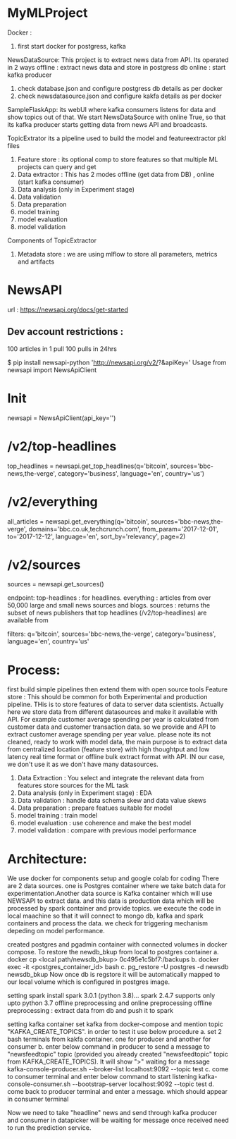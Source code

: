 # MyMLProject
Docker : 
1. first start docker for postgress, kafka

NewsDataSource:
This project is to extract news data from API.
Its operated in 2 ways
offline : extract news data and store in postgress db
online : start kafka producer
1. check database.json and configure postgress db details as per docker
2. check newsdatasource.json and configure kakfa details as per docker

SampleFlaskApp:
its webUI where kafka consumers listens for data and show topics out of that. We start NewsDataSource with online True, so that its kafka producer starts getting data from news API and broadcasts.



TopicExtrator
its a pipeline used to build the model and featureextractor pkl files 
1. Feature store : its optional comp to store features so that multiple ML projects can query and get
2. Data extractor : This has 2 modes offline (get data from DB) , online (start kafka consumer)
3. Data analysis (only in Experiment stage)
4. Data validation
5. Data preparation
6. model training
7. model evaluation
8. model validation

Components of TopicExtractor
1. Metadata store : we are using mlflow to store all parameters, metrics and artifacts

# NewsAPI
url : https://newsapi.org/docs/get-started
## Dev account restrictions : 
100 articles in 1 pull
100 pulls in 24hrs

$ pip install newsapi-python
'http://newsapi.org/v2/<endpoint>?<filters>&apiKey=<apikey>'
Usage
from newsapi import NewsApiClient

# Init
newsapi = NewsApiClient(api_key='<news api key>')

# /v2/top-headlines
top_headlines = newsapi.get_top_headlines(q='bitcoin',
                                          sources='bbc-news,the-verge',
                                          category='business',
                                          language='en',
                                          country='us')

# /v2/everything
all_articles = newsapi.get_everything(q='bitcoin',
                                      sources='bbc-news,the-verge',
                                      domains='bbc.co.uk,techcrunch.com',
                                      from_param='2017-12-01',
                                      to='2017-12-12',
                                      language='en',
                                      sort_by='relevancy',
                                      page=2)

# /v2/sources
sources = newsapi.get_sources()

endpoint:
top-headlines : for headlines.
everything : articles from over 50,000 large and small news sources and blogs.
sources : returns the subset of news publishers that top headlines (/v2/top-headlines) are available from

filters:
q='bitcoin',
sources='bbc-news,the-verge',
category='business',
language='en',
country='us'

# Process:
first build simple pipelines then extend them with open source tools
Feature store : This should be common for both Experimental and production pipeline. THis is to store features of data to server data scientists. Actually here we store data from different datasources and make it available with API. For example customer average spending per year is calculated from customer data and customer transaction data. so we provide and API to extract customer average spending per year value. please note its not cleaned, ready to work with model data, the main purpose is to extract data from centralized location (feature store) with high thoughtput and low latency real time format or offline bulk extract format with API.
IN our case, we don't use it as we don't have many datasources.

1. Data Extraction : You select and integrate the relevant data from features store sources for the ML task
3. Data analysis (only in Experiment stage) : EDA
4. Data validation : handle data schema skew and data value skews
5. Data preparation : prepare featues suitable for model
6. model training : train model
7. model evaluation : use coherence and make the best model
8. model validation : compare with previous model performance 

# Architecture:
We use docker for components setup and google colab for coding 
There are 2 data sources. one is Postgres container where we take batch data for experimentation.Another data source is Kafka container which will use NEWSAPI to extract data. and this data is production data which will be processed by spark container and provide topics. we execute the code in local maachine so that it will connect to mongo db, kafka and spark containers and process the data. we check for triggering mechanism depeding on model performance.

created postgres and pgadmin container with connected volumes in docker compose.
To restore the newdb_bkup from local to postgres container
a. docker cp <local path/newsdb_bkup>  0c495e1c5bf7:/backups
b. docker exec -it <postgres_container_id> bash
c. pg_restore -U postgres -d newsdb newsdb_bkup
Now once db is regstore it will be automatically mapped to our local volume which is configured in postgres image.

setting spark
install spark 3.0.1 (python 3.8)... spark 2.4.7 supports only upto python 3.7
offline preprocessing and online preprocessing
offline preprocessing : extract data from db and push it to spark

setting kafka container
set kafka from docker-compose and mention topic "KAFKA_CREATE_TOPICS". in order to test it use below procedure
a. set 2 bash terminals from  kakfa container. one for producer and another for consumer
b. enter below command in producer to send a message to "newsfeedtopic" topic (provided you already created "newsfeedtopic" topic from KAFKA_CREATE_TOPICS). It will show ">" waiting for a message
kafka-console-producer.sh --broker-list localhost:9092 --topic test
c. come to consumer terminal and enter below command to start listening 
kafka-console-consumer.sh --bootstrap-server localhost:9092 --topic test
d. come back to producer terminal and enter a message. which should appear in consumer terminal

Now we need to take "headline" news and send through kafka producer and consumer in datapicker will be waiting for message once received need to run the prediction service.
